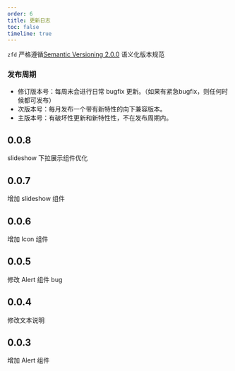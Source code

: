 ```yaml
---
order: 6
title: 更新日志
toc: false
timeline: true
---
```


`zfd` 严格遵循[Semantic Versioning 2.0.0](http://semver.org/lang/zh-CN/) 语义化版本规范

### 发布周期

- 修订版本号：每周末会进行日常 bugfix 更新。（如果有紧急bugfix，则任何时候都可发布）
- 次版本号：每月发布一个带有新特性的向下兼容版本。
- 主版本号：有破坏性更新和新特性性，不在发布周期内。

## 0.0.8

slideshow 下拉展示组件优化

## 0.0.7

增加 slideshow 组件

## 0.0.6

增加 Icon 组件

## 0.0.5

修改 Alert 组件 bug

## 0.0.4

修改文本说明

## 0.0.3

增加 Alert 组件
